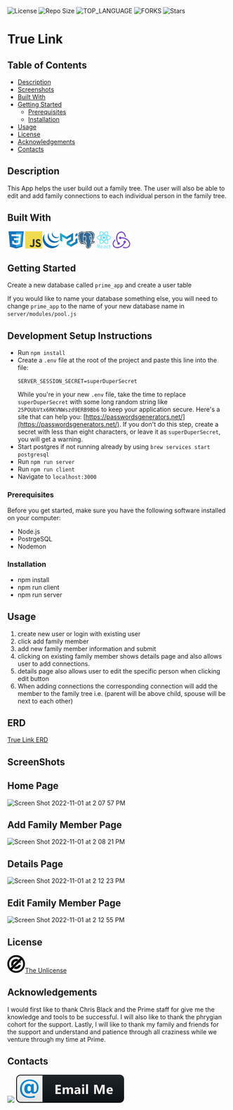 
![License](https://img.shields.io/github/license/aherrion25/true-link.svg?style=for-the-badge) ![Repo Size](https://img.shields.io/github/languages/code-size/aherrion25/true-link.svg?style=for-the-badge) ![TOP_LANGUAGE](https://img.shields.io/github/languages/top/aherrion25/true-link.svg?style=for-the-badge) ![FORKS](https://img.shields.io/github/forks/aherrion25/true-link.svg?style=for-the-badge&social) ![Stars](https://img.shields.io/github/stars/aherrion25/true-link.svg?style=for-the-badge)
    
# True Link

## Table of Contents

- [Description](#description)
- [Screenshots](#screenshots)
- [Built With](#built-with)
- [Getting Started](#getting-started)
  - [Prerequisites](#prerequisites)
  - [Installation](#installation)
- [Usage](#usage)
- [License](#license)
- [Acknowledgements](#acknowledgements)
- [Contacts](#contacts)

## Description

This App helps the user build out a family tree. The user will also be able to edit and add family connections to each individual person in the family tree.

## Built With

<a href="https://developer.mozilla.org/en-US/docs/Web/CSS"><img src="https://raw.githubusercontent.com/devicons/devicon/master/icons/css3/css3-original.svg" height="40px" width="40px" /></a><a href="https://developer.mozilla.org/en-US/docs/Web/JavaScript"><img src="https://raw.githubusercontent.com/devicons/devicon/master/icons/javascript/javascript-original.svg" height="40px" width="40px" /></a><a href="https://jquery.com/"><img src="https://raw.githubusercontent.com/devicons/devicon/master/icons/jquery/jquery-original.svg" height="40px" width="40px" /></a><a href="https://material-ui.com/"><img src="https://raw.githubusercontent.com/devicons/devicon/master/icons/materialui/materialui-original.svg" height="40px" width="40px" /></a><a href="https://www.postgresql.org/"><img src="https://raw.githubusercontent.com/devicons/devicon/master/icons/postgresql/postgresql-original.svg" height="40px" width="40px" /></a><a href="https://reactjs.org/"><img src="https://raw.githubusercontent.com/devicons/devicon/master/icons/react/react-original-wordmark.svg" height="40px" width="40px" /></a><a href="https://redux.js.org/"><img src="https://raw.githubusercontent.com/devicons/devicon/master/icons/redux/redux-original.svg" height="40px" width="40px" /></a>

## Getting Started

Create a new database called `prime_app` and create a user table

If you would like to name your database something else, you will need to change `prime_app` to the name of your new database name in `server/modules/pool.js`

## Development Setup Instructions

- Run `npm install`
- Create a `.env` file at the root of the project and paste this line into the file:
  ```
  SERVER_SESSION_SECRET=superDuperSecret
  ```
  While you're in your new `.env` file, take the time to replace `superDuperSecret` with some long random string like `25POUbVtx6RKVNWszd9ERB9Bb6` to keep your application secure. Here's a site that can help you: [https://passwordsgenerators.net/](https://passwordsgenerators.net/). If you don't do this step, create a secret with less than eight characters, or leave it as `superDuperSecret`, you will get a warning.
- Start postgres if not running already by using `brew services start postgresql`
- Run `npm run server`
- Run `npm run client`
- Navigate to `localhost:3000`



### Prerequisites

Before you get started, make sure you have the following software installed on your computer:

- Node.js
- PostrgeSQL
- Nodemon


### Installation

- npm install 
- npm run client 
- npm run server 

## Usage

1. create new user or login with existing user
2. click add family member
3. add new family member information and submit
4. clicking on existing family member shows details page and also allows user to add connections.
5. details page also allows user to edit the specific person when clicking edit button
6. When adding connections the corresponding connection will add the member to the family tree i.e. (parent will be above child, spouse will be next to each other)

## ERD
[True Link ERD](https://dbdesigner.page.link/1TusVJ6rPE9sxAk87)

## ScreenShots
## Home Page
![Screen Shot 2022-11-01 at 2 07 57 PM](https://user-images.githubusercontent.com/70453268/199317774-9f7dd0d2-dea6-4e02-8ae0-4b9b8b5688d5.png)
## Add Family Member Page
![Screen Shot 2022-11-01 at 2 08 21 PM](https://user-images.githubusercontent.com/70453268/199317826-002a6951-27f4-401f-9919-bf5c39848d2d.png)
## Details Page
![Screen Shot 2022-11-01 at 2 12 23 PM](https://user-images.githubusercontent.com/70453268/199318480-d17bc392-72d1-4b8e-bddc-c5a2dc082c70.png)
## Edit Family Member Page
![Screen Shot 2022-11-01 at 2 12 55 PM](https://user-images.githubusercontent.com/70453268/199318548-bf5c1213-cbb8-473f-a59c-b6c30012725d.png)

## License

<a href="https://choosealicense.com/licenses/unlicense/"><img src="https://raw.githubusercontent.com/johnturner4004/readme-generator/master/src/components/assets/images/unlicense.svg" height=40 />The Unlicense</a>

## Acknowledgements

I would first like to thank Chris Black and the Prime staff for give me the knowledge and tools to be successful. I will also like to thank the phrygian cohort for the support. Lastly, I will like to thank my family and friends for the support and understand and patience through all craziness while we venture through my time at Prime.

## Contacts

<a href="https://www.linkedin.com/in/https://www.linkedin.com/in/aubree-herrion/"><img src="https://img.shields.io/badge/LinkedIn-0077B5?style=for-the-badge&logo=linkedin&logoColor=white" /></a>  <a href="mailto:aubreeherrion@gmail.com"><img src=https://raw.githubusercontent.com/johnturner4004/readme-generator/master/src/components/assets/images/email_me_button_icon_151852.svg /></a>




